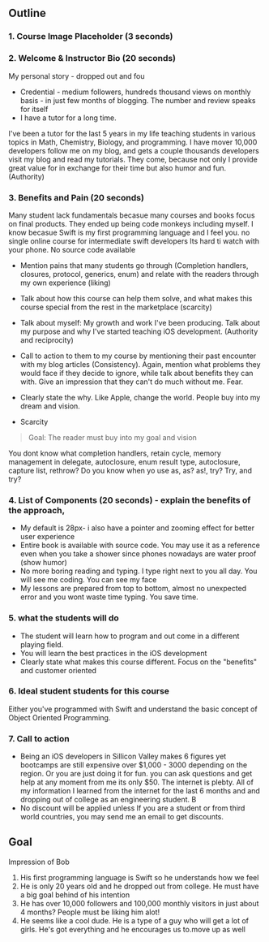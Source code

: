 ## Outline
### 1. Course Image Placeholder (3 seconds)
### 2. Welcome & Instructor Bio (20 seconds)
 My personal story - dropped out and fou
 - Credential - medium followers, hundreds thousand views on monthly basis - in just few months of blogging. The number and review speaks for itself
 - I have a tutor for a long time.

 I've been a tutor for the last 5 years in my life teaching students in various topics in Math, Chemistry, Biology, and programming. I have mover 10,000 developers follow me on my blog, and gets a couple thousands developers visit my blog and read my tutorials. They come, because not only I provide great value for in exchange for their time but also humor and fun. (Authority)


### 3. Benefits and Pain (20 seconds)
Many student lack fundamentals becasue many courses and books focus on final products. They ended up being code monkeys including myself. I know becasue Swift is my first programming language and I feel you.
no single online course for intermediate swift developers
Its hard ti watch with your phone.
No source code available

- Mention pains that many students go through (Completion handlers, closures, protocol, generics, enum) and relate with the readers through my own experience (liking)
- Talk about how this course can help them solve, and what makes this course special from the rest in the marketplace (scarcity)
- Talk about myself: My growth and work I've been producing. Talk about my purpose and why I've started teaching iOS development. (Authority and reciprocity)
- Call to action to them to my course by mentioning their past encounter with my blog articles (Consistency). Again, mention what problems they would face if they decide to ignore, while talk about benefits they can with. Give an impression that they can't do much without me. Fear.

- Clearly state the why. Like Apple, change the world. People buy into my dream and vision.
- Scarcity

> Goal: The reader must buy into my goal and vision

You dont know what completion handlers, retain cycle, memory management in delegate, autoclosure, enum result type, autoclosure, capture list, rethrow? Do you know when yo use as, as? as!, try? Try, and try?

### 4. List of Components (20 seconds) - explain the benefits of the approach,
- My default is 28px- i also have a pointer and zooming effect for better user experience
- Entire book is available with source code. You may use it as a reference even when you take a shower since phones nowadays are water proof (show humor)
- No more boring reading and typing. I type right next to you all day. You will see me coding. You can see my face
- My lessons are prepared from top to bottom, almost no unexpected error and you wont waste time typing. You save time.

### 5. what the students will do
 - The student will learn how to program and out come in a different playing field.
 - You will learn the best practices in the iOS development
 - Clearly state what makes this course different. Focus on the "benefits" and customer oriented
 
### 6. Ideal student students for this course
Either you've programmed with Swift  and understand the basic concept of Object Oriented Programming.

### 7. Call to action
 - Being an iOS developers in Sillicon Valley makes 6 figures yet bootcamps are still expensive over $1,000 - 3000 depending on the region. Or you are just doing it for fun.  you can ask questions and get help at any moment from me its only $50. The internet is plebty. All of my information I learned from the internet for the last 6 months and and dropping out of college as an engineering student. B
 - No discount will be applied unless If you are a student or from third world countries, you may send me an email to get discounts.

## Goal
Impression of Bob
 1. His first programming language is Swift so he understands how we feel
 2. He is only 20 years old and he dropped out from college. He must have a big goal behind of his intention
 3. He has over 10,000 followers and 100,000 monthly visitors in just about 4 months? People must be liking him alot!
 4. He seems like a cool dude. He is a type of a guy who will get a lot of girls. He's got everything and he encourages us to.move up as well
